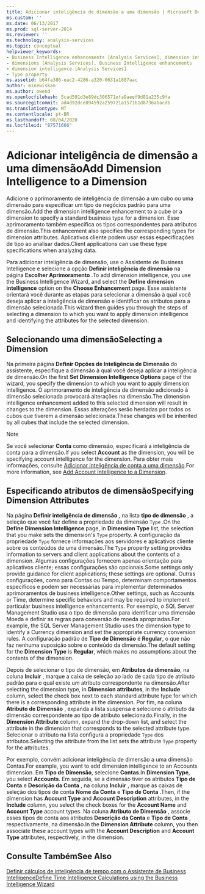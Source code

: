 ```yaml
---
title: Adicionar inteligência de dimensão a uma dimensão | Microsoft Docs
ms.custom: ''
ms.date: 06/13/2017
ms.prod: sql-server-2014
ms.reviewer: ''
ms.technology: analysis-services
ms.topic: conceptual
helpviewer_keywords:
- Business Intelligence enhancements [Analysis Services], dimension intelligence
- dimensions [Analysis Services], Business Intelligence enhancements
- dimension intelligence [Analysis Services]
- Type property
ms.assetid: b64fa386-eac2-4286-a320-0631a1887aac
author: minewiskan
ms.author: owend
ms.openlocfilehash: 5cad591d3e89dc306571efa9aeef9d81a235c9fa
ms.sourcegitcommit: ad4d92dce894592a259721a1571b1d8736abacdb
ms.translationtype: MT
ms.contentlocale: pt-BR
ms.lasthandoff: 08/04/2020
ms.locfileid: "87571666"
---
```

# <a name="add-dimension-intelligence-to-a-dimension"></a><span data-ttu-id="66ac8-102">Adicionar inteligência de dimensão a uma dimensão</span><span class="sxs-lookup"><span data-stu-id="66ac8-102">Add Dimension Intelligence to a Dimension</span></span>
  <span data-ttu-id="66ac8-103">Adicione o aprimoramento de inteligência de dimensão a um cubo ou uma dimensão para especificar um tipo de negócios padrão para uma dimensão.</span><span class="sxs-lookup"><span data-stu-id="66ac8-103">Add the dimension intelligence enhancement to a cube or a dimension to specify a standard business type for a dimension.</span></span> <span data-ttu-id="66ac8-104">Esse aprimoramento também especifica os tipos correspondentes para atributos de dimensão.</span><span class="sxs-lookup"><span data-stu-id="66ac8-104">This enhancement also specifies the corresponding types for dimension attributes.</span></span> <span data-ttu-id="66ac8-105">Aplicativos cliente podem usar essas especificações de tipo ao analisar dados.</span><span class="sxs-lookup"><span data-stu-id="66ac8-105">Client applications can use these type specifications when analyzing data.</span></span>  
  
 <span data-ttu-id="66ac8-106">Para adicionar inteligência de dimensão, use o Assistente de Business Intelligence e selecione a opção **Definir inteligência de dimensão** na página **Escolher Aprimoramento** .</span><span class="sxs-lookup"><span data-stu-id="66ac8-106">To add dimension intelligence, you use the Business Intelligence Wizard, and select the **Define dimension intelligence** option on the **Choose Enhancement** page.</span></span> <span data-ttu-id="66ac8-107">Esse assistente orientará você durante as etapas para selecionar a dimensão à qual você deseja aplicar a inteligência de dimensão e identificar os atributos para a dimensão selecionada.</span><span class="sxs-lookup"><span data-stu-id="66ac8-107">This wizard then guides you through the steps of selecting a dimension to which you want to apply dimension intelligence and identifying the attributes for the selected dimension.</span></span>  
  
## <a name="selecting-a-dimension"></a><span data-ttu-id="66ac8-108">Selecionando uma dimensão</span><span class="sxs-lookup"><span data-stu-id="66ac8-108">Selecting a Dimension</span></span>  
 <span data-ttu-id="66ac8-109">Na primeira página **Definir Opções de Inteligência de Dimensão** do assistente, especifique a dimensão à qual você deseja aplicar a inteligência de dimensão.</span><span class="sxs-lookup"><span data-stu-id="66ac8-109">On the first **Set Dimension Intelligence Options** page of the wizard, you specify the dimension to which you want to apply dimension intelligence.</span></span> <span data-ttu-id="66ac8-110">O aprimoramento de inteligência de dimensão adicionado à dimensão selecionada provocará alterações na dimensão.</span><span class="sxs-lookup"><span data-stu-id="66ac8-110">The dimension intelligence enhancement added to this selected dimension will result in changes to the dimension.</span></span> <span data-ttu-id="66ac8-111">Essas alterações serão herdadas por todos os cubos que tiverem a dimensão selecionada.</span><span class="sxs-lookup"><span data-stu-id="66ac8-111">These changes will be inherited by all cubes that include the selected dimension.</span></span>  
  
> [!NOTE]  
>  <span data-ttu-id="66ac8-112">Se você selecionar **Conta** como dimensão, especificará a inteligência de conta para a dimensão.</span><span class="sxs-lookup"><span data-stu-id="66ac8-112">If you select **Account** as the dimension, you will be specifying account intelligence for the dimension.</span></span> <span data-ttu-id="66ac8-113">Para obter mais informações, consulte [Adicionar inteligência de conta a uma dimensão](bi-wizard-add-account-intelligence-to-a-dimension.md).</span><span class="sxs-lookup"><span data-stu-id="66ac8-113">For more information, see [Add Account Intelligence to a Dimension](bi-wizard-add-account-intelligence-to-a-dimension.md).</span></span>  
  
## <a name="specifying-dimension-attributes"></a><span data-ttu-id="66ac8-114">Especificando atributos de dimensão</span><span class="sxs-lookup"><span data-stu-id="66ac8-114">Specifying Dimension Attributes</span></span>  
 <span data-ttu-id="66ac8-115">Na página **Definir inteligência de dimensão** , na lista **tipo de dimensão** , a seleção que você faz define a propriedade da dimensão `Type` .</span><span class="sxs-lookup"><span data-stu-id="66ac8-115">On the **Define Dimension Intelligence** page, in **Dimension Type** list, the selection that you make sets the dimension's `Type` property.</span></span> <span data-ttu-id="66ac8-116">A configuração da propriedade `Type` fornece informações aos servidores e aplicativos cliente sobre os conteúdos de uma dimensão.</span><span class="sxs-lookup"><span data-stu-id="66ac8-116">The `Type` property setting provides information to servers and client applications about the contents of a dimension.</span></span> <span data-ttu-id="66ac8-117">Algumas configurações fornecem apenas orientação para aplicativos cliente; essas configurações são opcionais.</span><span class="sxs-lookup"><span data-stu-id="66ac8-117">Some settings only provide guidance for client applications; these settings are optional.</span></span> <span data-ttu-id="66ac8-118">Outras configurações, como para Contas ou Tempo, determinam comportamentos específicos e podem ser necessárias para implementar determinados aprimoramentos de business intelligence.</span><span class="sxs-lookup"><span data-stu-id="66ac8-118">Other settings, such as Accounts or Time, determine specific behaviors and may be required to implement particular business intelligence enhancements.</span></span> <span data-ttu-id="66ac8-119">Por exemplo, o SQL Server Management Studio usa o tipo de dimensão para identificar uma dimensão Moeda e definir as regras para conversão de moeda apropriadas.</span><span class="sxs-lookup"><span data-stu-id="66ac8-119">For example, the SQL Server Management Studio uses the dimension type to identify a Currency dimension and set the appropriate currency conversion rules.</span></span> <span data-ttu-id="66ac8-120">A configuração padrão de **Tipo de Dimensão** é **Regular**, o que não faz nenhuma suposição sobre o conteúdo da dimensão.</span><span class="sxs-lookup"><span data-stu-id="66ac8-120">The default setting for the **Dimension Type** is **Regular**, which makes no assumptions about the contents of the dimension.</span></span>  
  
 <span data-ttu-id="66ac8-121">Depois de selecionar o tipo de dimensão, em **Atributos da dimensão**, na coluna **Incluir** , marque a caixa de seleção ao lado de cada tipo de atributo padrão para o qual existe um atributo correspondente na dimensão.</span><span class="sxs-lookup"><span data-stu-id="66ac8-121">After selecting the dimension type, in **Dimension attributes**, in the **Include** column, select the check box next to each standard attribute type for which there is a corresponding attribute in the dimension.</span></span> <span data-ttu-id="66ac8-122">Por fim, na coluna **Atributo de Dimensão** , expanda a lista suspensa e selecione o atributo da dimensão correspondente ao tipo de atributo selecionado.</span><span class="sxs-lookup"><span data-stu-id="66ac8-122">Finally, in the **Dimension Attribute** column, expand the drop-down list, and select the attribute in the dimension that corresponds to the selected attribute type.</span></span> <span data-ttu-id="66ac8-123">Selecionar o atributo na lista configura a propriedade `Type` dos atributos.</span><span class="sxs-lookup"><span data-stu-id="66ac8-123">Selecting the attribute from the list sets the attribute `Type` property for the attributes.</span></span>  
  
 <span data-ttu-id="66ac8-124">Por exemplo, convém adicionar inteligência de dimensão a uma dimensão Contas.</span><span class="sxs-lookup"><span data-stu-id="66ac8-124">For example, you want to add dimension intelligence to an Accounts dimension.</span></span> <span data-ttu-id="66ac8-125">Em **Tipo de Dimensão**, selecione **Contas**.</span><span class="sxs-lookup"><span data-stu-id="66ac8-125">In **Dimension Type**, you select **Accounts**.</span></span> <span data-ttu-id="66ac8-126">Em seguida, se a dimensão tiver os atributos **Tipo de Conta** e **Descrição da Conta** , na coluna **Incluir** , marque as caixas de seleção dos tipos de conta **Nome da Conta** e **Tipo de Conta** .</span><span class="sxs-lookup"><span data-stu-id="66ac8-126">Then, if the dimension has **Account Type** and **Account Description** attributes, in the **Include** column, you select the check boxes for the **Account Name** and **Account Type** account types.</span></span> <span data-ttu-id="66ac8-127">Na coluna **Atributo de Dimensão** , associe esses tipos de conta aos atributos **Descrição da Conta** e **Tipo de Conta** , respectivamente, na dimensão.</span><span class="sxs-lookup"><span data-stu-id="66ac8-127">In the **Dimension Attribute** column, you then associate these account types with the **Account Description** and **Account Type** attributes, respectively, in the dimension.</span></span>  
  
## <a name="see-also"></a><span data-ttu-id="66ac8-128">Consulte Também</span><span class="sxs-lookup"><span data-stu-id="66ac8-128">See Also</span></span>  
 [<span data-ttu-id="66ac8-129">Definir cálculos de inteligência de tempo com o Assistente de Business Intelligence</span><span class="sxs-lookup"><span data-stu-id="66ac8-129">Define Time Intelligence Calculations using the Business Intelligence Wizard</span></span>](define-time-intelligence-calculations-using-the-business-intelligence-wizard.md)  
  
  

